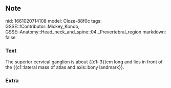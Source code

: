 ## Note
nid: 1661020714108
model: Cloze-88f0c
tags: GSSE::!Contributor::Mickey_Kondo, GSSE::Anatomy::Head_neck_and_spine::04._Prevertebral_region
markdown: false

### Text
The superior cervical ganglion is about {{c1::3}}cm long and lies in front of the {{c1::lateral mass of atlas and axis::bony landmark}}.

### Extra

